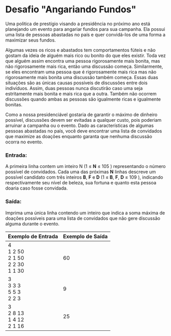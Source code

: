 # Desafio "Angariando Fundos"

Uma politica de prestígio visando a presidência no próximo ano está planejando um evento para angariar fundos para sua campanha. Ela possui uma lista de pessoas abastadas no país e quer convidá-los de uma forma a maximizar seus fundos.

Algumas vezes os ricos e abastados tem comportamentos fúteis e não gostam da ideia de alguém mais rico ou bonito do que eles existir. Toda vez que alguém assim encontra uma pessoa rigorosamente mais bonita, mas não rigorosamente mais rica, então uma discussão começa. Similarmente, se eles encontram uma pessoa que é rigorosamente mais rica mas não rigorosamente mais bonita uma discussão também começa. Essas duas situações são as únicas causas possíveis de discussões entre dois indivíduos. Assim, duas pessoas nunca discutirão caso uma seja estritamente mais bonita e mais rica que a outra. Também não ocorrem discussões quando ambas as pessoas são igualmente ricas e igualmente bonitas.

Como a nossa presidenciável gostaria de garantir o máximo de dinheiro possível, discussões devem ser evitadas a qualquer custo, pois poderiam arruinar a campanha ou o evento. Dado as características de algumas pessoas abastadas no país, você deve encontrar uma lista de convidados que maximize as doações enquanto garanta que nenhuma discussão ocorra no evento.

### Entrada:

A primeira linha contem um inteiro N (1 ≤ **N** ≤ 105 ) representando o número possível de convidados. Cada uma das próximas **N** linhas descreve um possível candidato com três inteiros **B**, **F** e **D** (1 ≤ **B**, **F**, **D** ≤ 109 ), indicando respectivamente seu nível de beleza, sua fortuna e quanto esta pessoa doaria caso fosse convidada.

### Saída:

Imprima uma única linha contendo um inteiro que indica a soma máxima de doações possíveis para uma lista de convidados que não gere discussão alguma durante o evento.

| Exemplo de Entrada                                | Exemplo de Saída |
| ------------------------------------------------- | ---------------- |
| 4<br />1 2 50<br />2 1 50<br />2 2 30<br />1 1 30 | 60               |
| 3<br />3 3 3<br />5 5 3<br />2 2 3                | 9                |
| 3<br />2 8 13<br />1 4 12<br />2 1 16             | 25               |

